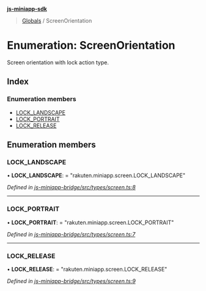 **[js-miniapp-sdk](../README.md)**

> [Globals](../README.md) / ScreenOrientation

# Enumeration: ScreenOrientation

Screen orientation with lock action type.

## Index

### Enumeration members

* [LOCK\_LANDSCAPE](screenorientation.md#lock_landscape)
* [LOCK\_PORTRAIT](screenorientation.md#lock_portrait)
* [LOCK\_RELEASE](screenorientation.md#lock_release)

## Enumeration members

### LOCK\_LANDSCAPE

•  **LOCK\_LANDSCAPE**:  = "rakuten.miniapp.screen.LOCK\_LANDSCAPE"

*Defined in [js-miniapp-bridge/src/types/screen.ts:8](https://github.com/rakutentech/js-miniapp/blob/c06869b/js-miniapp-bridge/src/types/screen.ts#L8)*

___

### LOCK\_PORTRAIT

•  **LOCK\_PORTRAIT**:  = "rakuten.miniapp.screen.LOCK\_PORTRAIT"

*Defined in [js-miniapp-bridge/src/types/screen.ts:7](https://github.com/rakutentech/js-miniapp/blob/c06869b/js-miniapp-bridge/src/types/screen.ts#L7)*

___

### LOCK\_RELEASE

•  **LOCK\_RELEASE**:  = "rakuten.miniapp.screen.LOCK\_RELEASE"

*Defined in [js-miniapp-bridge/src/types/screen.ts:9](https://github.com/rakutentech/js-miniapp/blob/c06869b/js-miniapp-bridge/src/types/screen.ts#L9)*

